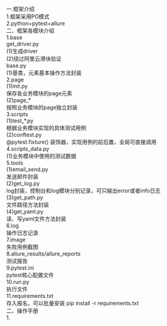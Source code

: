 一.框架介绍  
1.框架采用PO模式  
2.python+pytest+allure  
二、框架各模块介绍  
1.base  
get_driver.py  
(1)生成driver  
(2)绕过阿里云滑块验证  
base.py  
(1)基类，元素基本操作方法封装  
2.page  
(1)_init_.py    
保存各业务模块的page元素  
(2)page_*  
按照业务模块的page独立封装  
3.scripts  
(1)test_*.py  
根据业务模块实现的具体测试用例  
(2)conftest.py  
@pytest.fixture() 装饰器，实现用例的前后置，全局可直接调用  
4.scripts_data.py  
(1)业务模块中使用的测试数据  
5.tools  
(1)email_send.py  
发送邮件封装  
(2)get_log.py  
log封装，控制台和log模块分别记录，可只输出error或者info日志  
(3)get_path.py  
文件路径方法封装  
(4)get_yaml.py  
读、写yaml文件方法封装  
6.log  
操作日志记录  
7.image  
失败用例截图  
8.allure_results/allure_reports  
测试报告  
9.pytest.ini  
pytest核心配置文件  
10.run.py  
执行文件  
11.requirements.txt  
存入报名，可以批量安装 pip install -r requirements.txt  
二、操作手册  
1.
